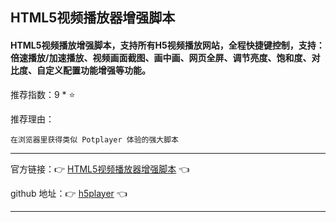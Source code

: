 ## HTML5视频播放器增强脚本

#### HTML5视频播放增强脚本，支持所有H5视频播放网站，全程快捷键控制，支持：倍速播放/加速播放、视频画面截图、画中画、网页全屏、调节亮度、饱和度、对比度、自定义配置功能增强等功能。

推荐指数：9 * ⭐

推荐理由：

    在浏览器里获得类似 Potplayer 体验的强大脚本

---



官方链接：👉 [HTML5视频播放器增强脚本](
https://greasyfork.org/zh-CN/scripts/381682-html5%E8%A7%86%E9%A2%91%E6%92%AD%E6%94%BE%E5%99%A8%E5%A2%9E%E5%BC%BA%E8%84%9A%E6%9C%AC
) 👈

github 地址：👉 [h5player](
https://github.com/xxxily/h5player
) 👈

---


















